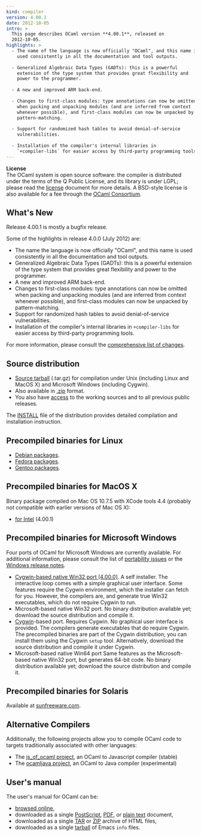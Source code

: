 ```yaml
---
kind: compiler
version: 4.00.1
date: 2012-10-05
intro: >
  This page describes OCaml version **4.00.1**, released on
  2012-10-05.
highlights: >
  - The name of the language is now officially "OCaml", and this name is
    used consistently in all the documentation and tool outputs.
  
  - Generalized Algebraic Data Types (GADTs): this is a powerful
    extension of the type system that provides great flexibility and
    power to the programmer.
  
  - A new and improved ARM back-end.
  
  - Changes to first-class modules: type annotations can now be omitted
    when packing and unpacking modules (and are inferred from context
    whenever possible), and first-class modules can now be unpacked by
    pattern-matching.
  
  - Support for randomized hash tables to avoid denial-of-service
    vulnerabilities.
  
  - Installation of the compiler's internal libraries in
    `+compiler-libs` for easier access by third-party programming tools.
---
```


**License**<br />
 The OCaml system is open source software: the compiler is distributed
under the terms of the Q Public License, and its library is under LGPL;
please read the [license](https://ocaml.org/docs/license.html) document for more details. A
BSD-style license is also available for a fee through the [OCaml
Consortium](https://ocaml.org/consortium/).

## What's New
Release 4.00.1 is mostly a bugfix release.

Some of the highlights in release 4.0.0 (July 2012) are:

* The name the language is now officially "OCaml", and this name is
 used consistently in all the documentation and tool outputs.
* Generalized Algebraic Data Types (GADTs): this is a powerful
 extension of the type system that provides great flexibility and
 power to the programmer.
* A new and improved ARM back-end.
* Changes to first-class modules: type annotations can now be omitted
 when packing and unpacking modules (and are inferred from context
 whenever possible), and first-class modules can now be unpacked by
 pattern-matching.
* Support for randomized hash tables to avoid denial-of-service
 vulnerabilities.
* Installation of the compiler's internal libraries in
 `+compiler-libs` for easier access by third-party programming tools.

For more information, please consult the [comprehensive list of
changes](https://ocaml.org/releases/4.00/notes/Changes).

## Source distribution
* [Source
 tarball](https://github.com/ocaml/ocaml/archive/4.00.1.tar.gz)
 (.tar.gz) for compilation under Unix (including Linux and MacOS X)
 and Microsoft Windows (including Cygwin).
* Also available in
 [.zip](https://github.com/ocaml/ocaml/archive/4.00.1.zip)
 format.
* You also have [access](https://ocaml.org/releases/index.html) to the working
 sources and to all previous public releases.

The [INSTALL](https://ocaml.org/releases/4.00/notes/INSTALL)
file of the distribution provides detailed compilation and installation
instruction.

## Precompiled binaries for Linux
* [Debian packages](http://packages.debian.org/ocaml).
* [Fedora packages](https://web.archive.org/web/20151006225922/https://admin.fedoraproject.org/pkgdb/package/ocaml/).
* [Gentoo packages](http://packages.gentoo.org/packages/?category=dev-lang;name=ocaml).

## Precompiled binaries for MacOS X
Binary package compiled on Mac OS 10.7.5 with XCode tools 4.4 (probably
not compatible with earlier versions of Mac OS X):

* [for Intel](https://caml.inria.fr/pub/distrib/ocaml-4.00/ocaml-4.00.1-intel.dmg) (4.00.1)

## Precompiled binaries for Microsoft Windows
Four ports of OCaml for Microsoft Windows are currently available. For
additional information, please consult the list of [portability
issues](http://caml.inria.fr/ocaml/portability.en.html) or the [Windows
release
notes](https://ocaml.org/releases/4.00/notes/README.win32).

* [Cygwin-based native Win32 port
 (4.00.0)](https://web.archive.org/web/20121026002210/http://protz.github.com/ocaml-installer/). A self
 installer. The interactive loop comes with a simple graphical user
 interface. Some features require the Cygwin environment, which the
 installer can fetch for you. However, the compilers are, and
 generate true Win32 executables, which do not require Cygwin to run.
* Microsoft-based native Win32 port. No binary distribution available
 yet; download the source distribution and compile it.
* [Cygwin](http://cygwin.com/)-based port. Requires Cygwin. No
 graphical user interface is provided. The compilers generate
 executables that do require Cygwin. The precompiled binaries are
 part of the Cygwin distribution; you can install them using the
 Cygwin `setup` tool. Alternatively, download the source distribution
 and compile it under Cygwin.
* Microsoft-based native Win64 port Same features as the
 Microsoft-based native Win32 port, but generates 64-bit code. No
 binary distribution available yet; download the source distribution
 and compile it.

## Precompiled binaries for Solaris
Available at [sunfreeware.com](http://sunfreeware.com/).

## Alternative Compilers
Additionally, the following projects allow you to compile OCaml code to
targets traditionally associated with other languages:

* The [js_of_ocaml project](http://ocsigen.org/js_of_ocaml/), an
 OCaml to Javascript compiler (stable)
* The [ocamljava project](http://cafesterol.x9c.fr/), an OCaml to Java
 compiler (experimental)

## User's manual
The user's manual for OCaml can be:

* [browsed
 online](https://ocaml.org/releases/4.00/htmlman/index.html),
* downloaded as a single
 [PostScript](https://ocaml.org/releases/4.00/ocaml-4.00-refman.ps.gz),
 [PDF](https://ocaml.org/releases/4.00/ocaml-4.00-refman.pdf),
 or [plain
 text](https://ocaml.org/releases/4.00/ocaml-4.00-refman.txt)
 document,
* downloaded as a single
 [TAR](https://ocaml.org/releases/4.00/ocaml-4.00-refman-html.tar.gz)
 or
 [ZIP](https://ocaml.org/releases/4.00/ocaml-4.00-refman-html.zip)
 archive of HTML files,
* downloaded as a single
 [tarball](https://ocaml.org/releases/4.00/ocaml-4.00-refman.info.tar.gz)
 of Emacs `info` files.
